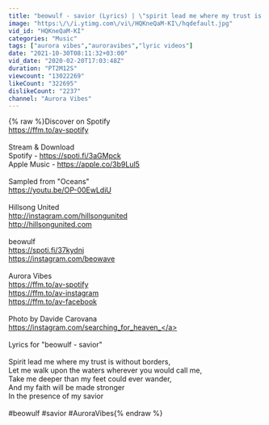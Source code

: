 ```yaml
---
title: "beowulf - savior (Lyrics) | \"spirit lead me where my trust is without borders\""
image: "https:\/\/i.ytimg.com\/vi\/HQKneQaM-KI\/hqdefault.jpg"
vid_id: "HQKneQaM-KI"
categories: "Music"
tags: ["aurora vibes","auroravibes","lyric videos"]
date: "2021-10-30T08:11:32+03:00"
vid_date: "2020-02-20T17:03:48Z"
duration: "PT2M12S"
viewcount: "13022269"
likeCount: "322695"
dislikeCount: "2237"
channel: "Aurora Vibes"
---
```

{% raw %}Discover on Spotify<br /><a rel="nofollow" target="blank" href="https://ffm.to/av-spotify">https://ffm.to/av-spotify</a><br /><br />Stream &amp; Download<br />Spotify - <a rel="nofollow" target="blank" href="https://spoti.fi/3aGMpck">https://spoti.fi/3aGMpck</a><br />Apple Music - <a rel="nofollow" target="blank" href="https://apple.co/3b9Lul5">https://apple.co/3b9Lul5</a><br /><br />Sampled from &quot;Oceans&quot;<br /><a rel="nofollow" target="blank" href="https://youtu.be/OP-00EwLdiU">https://youtu.be/OP-00EwLdiU</a><br /><br />Hillsong United<br /><a rel="nofollow" target="blank" href="http://instagram.com/hillsongunited">http://instagram.com/hillsongunited</a><br /><a rel="nofollow" target="blank" href="http://hillsongunited.com">http://hillsongunited.com</a><br /><br />beowulf<br /><a rel="nofollow" target="blank" href="https://spoti.fi/37kydnj">https://spoti.fi/37kydnj</a><br /><a rel="nofollow" target="blank" href="https://instagram.com/beowave">https://instagram.com/beowave</a><br /><br />Aurora Vibes<br /><a rel="nofollow" target="blank" href="https://ffm.to/av-spotify">https://ffm.to/av-spotify</a><br /><a rel="nofollow" target="blank" href="https://ffm.to/av-instagram">https://ffm.to/av-instagram</a><br /><a rel="nofollow" target="blank" href="https://ffm.to/av-facebook">https://ffm.to/av-facebook</a><br /><br />Photo by Davide Carovana<br /><a rel="nofollow" target="blank" href="https://instagram.com/searching_for_heaven_">https://instagram.com/searching_for_heaven_</a><br /><br />Lyrics for &quot;beowulf - savior&quot;<br /><br />Spirit lead me where my trust is without borders, <br />Let me walk upon the waters wherever you would call me,<br />Take me deeper than my feet could ever wander,<br />And my faith will be made stronger<br />In the presence of my savior<br /><br />#beowulf #savior #AuroraVibes{% endraw %}
